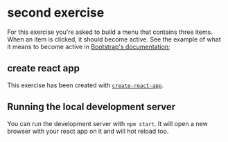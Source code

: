 # second exercise

For this exercise you're asked to build a menu that contains three
items.  When an item is clicked, it should become active.  See the
example of what it means to become active in [Bootstrap's documentation][bootstrap-pills-menu];

## create react app

This exercise has been created with [`create-react-app`][create-react-app].
 
## Running the local development server

You can run the development server with `npm start`.  It will open a
new browser with your react app on it and will hot reload too.

[create-react-app]: https://github.com/facebook/create-react-app
[bootstrap-pills-menu]: https://getbootstrap.com/docs/4.3/components/navs/#pills
